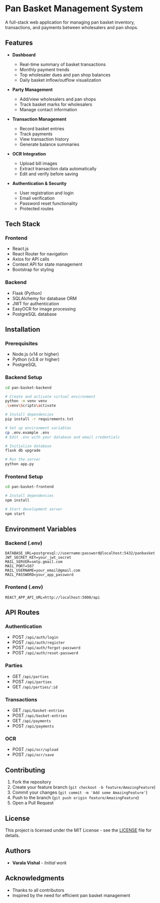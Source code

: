 # Pan Basket Management System

A full-stack web application for managing pan basket inventory, transactions, and payments between wholesalers and pan shops.

## Features

- **Dashboard**
  - Real-time summary of basket transactions
  - Monthly payment trends
  - Top wholesaler dues and pan shop balances
  - Daily basket inflow/outflow visualization

- **Party Management**
  - Add/view wholesalers and pan shops
  - Track basket marks for wholesalers
  - Manage contact information

- **Transaction Management**
  - Record basket entries
  - Track payments
  - View transaction history
  - Generate balance summaries

- **OCR Integration**
  - Upload bill images
  - Extract transaction data automatically
  - Edit and verify before saving

- **Authentication & Security**
  - User registration and login
  - Email verification
  - Password reset functionality
  - Protected routes

## Tech Stack

### Frontend
- React.js
- React Router for navigation
- Axios for API calls
- Context API for state management
- Bootstrap for styling

### Backend
- Flask (Python)
- SQLAlchemy for database ORM
- JWT for authentication
- EasyOCR for image processing
- PostgreSQL database

## Installation

### Prerequisites
- Node.js (v14 or higher)
- Python (v3.8 or higher)
- PostgreSQL

### Backend Setup
```bash
cd pan-basket-backend

# Create and activate virtual environment
python -m venv venv
.\venv\Scripts\activate

# Install dependencies
pip install -r requirements.txt

# Set up environment variables
cp .env.example .env
# Edit .env with your database and email credentials

# Initialize database
flask db upgrade

# Run the server
python app.py
```

### Frontend Setup
```bash
cd pan-basket-frontend

# Install dependencies
npm install

# Start development server
npm start
```

## Environment Variables

### Backend (.env)
```
DATABASE_URL=postgresql://username:password@localhost:5432/panbasket
JWT_SECRET_KEY=your_jwt_secret
MAIL_SERVER=smtp.gmail.com
MAIL_PORT=587
MAIL_USERNAME=your_email@gmail.com
MAIL_PASSWORD=your_app_password
```

### Frontend (.env)
```
REACT_APP_API_URL=http://localhost:5000/api
```

## API Routes

### Authentication
- POST `/api/auth/login`
- POST `/api/auth/register`
- POST `/api/auth/forgot-password`
- POST `/api/auth/reset-password`

### Parties
- GET `/api/parties`
- POST `/api/parties`
- GET `/api/parties/:id`

### Transactions
- GET `/api/basket-entries`
- POST `/api/basket-entries`
- GET `/api/payments`
- POST `/api/payments`

### OCR
- POST `/api/ocr/upload`
- POST `/api/ocr/save`

## Contributing

1. Fork the repository
2. Create your feature branch (`git checkout -b feature/AmazingFeature`)
3. Commit your changes (`git commit -m 'Add some AmazingFeature'`)
4. Push to the branch (`git push origin feature/AmazingFeature`)
5. Open a Pull Request

## License

This project is licensed under the MIT License - see the [LICENSE](LICENSE) file for details.

## Authors

- **Varala Vishal** - *Initial work*

## Acknowledgments

- Thanks to all contributors
- Inspired by the need for efficient pan basket management
